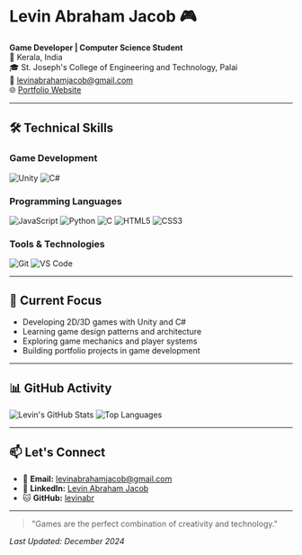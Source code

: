 # Levin Abraham Jacob 🎮

**Game Developer | Computer Science Student**  
📍 Kerala, India  
🎓 St. Joseph's College of Engineering and Technology, Palai  
📧 levinabrahamjacob@gmail.com  
🌐 [Portfolio Website](https://levinabr.github.io)

---

## 🛠️ Technical Skills

### Game Development
![Unity](https://img.shields.io/badge/Unity-100000?style=for-the-badge&logo=unity&logoColor=white)
![C#](https://img.shields.io/badge/C%23-239120?style=for-the-badge&logo=c-sharp&logoColor=white)

### Programming Languages
![JavaScript](https://img.shields.io/badge/JavaScript-F7DF1E?style=for-the-badge&logo=javascript&logoColor=black)
![Python](https://img.shields.io/badge/Python-3776AB?style=for-the-badge&logo=python&logoColor=white)
![C](https://img.shields.io/badge/C-A8B9CC?style=for-the-badge&logo=c&logoColor=black)
![HTML5](https://img.shields.io/badge/HTML5-E34F26?style=for-the-badge&logo=html5&logoColor=white)
![CSS3](https://img.shields.io/badge/CSS3-1572B6?style=for-the-badge&logo=css3&logoColor=white)

### Tools & Technologies
![Git](https://img.shields.io/badge/Git-F05032?style=for-the-badge&logo=git&logoColor=white)
![VS Code](https://img.shields.io/badge/VS_Code-007ACC?style=for-the-badge&logo=visual-studio-code&logoColor=white)

---

## 🎯 Current Focus

- Developing 2D/3D games with Unity and C#
- Learning game design patterns and architecture
- Exploring game mechanics and player systems
- Building portfolio projects in game development

---



## 📊 GitHub Activity

![Levin's GitHub Stats](https://github-readme-stats.vercel.app/api?username=levinabr&show_icons=true&theme=dark&hide_border=true)
![Top Languages](https://github-readme-stats.vercel.app/api/top-langs/?username=levinabr&layout=compact&theme=dark&hide_border=true)

---

## 📫 Let's Connect

- 📧 **Email:** levinabrahamjacob@gmail.com
- 💼 **LinkedIn:** [Levin Abraham Jacob](https://www.linkedin.com/in/levin-abraham-jacob-17a520328)
- 🐱 **GitHub:** [levinabr](https://github.com/levinabr)

---

> "Games are the perfect combination of creativity and technology."

*Last Updated: December 2024*
